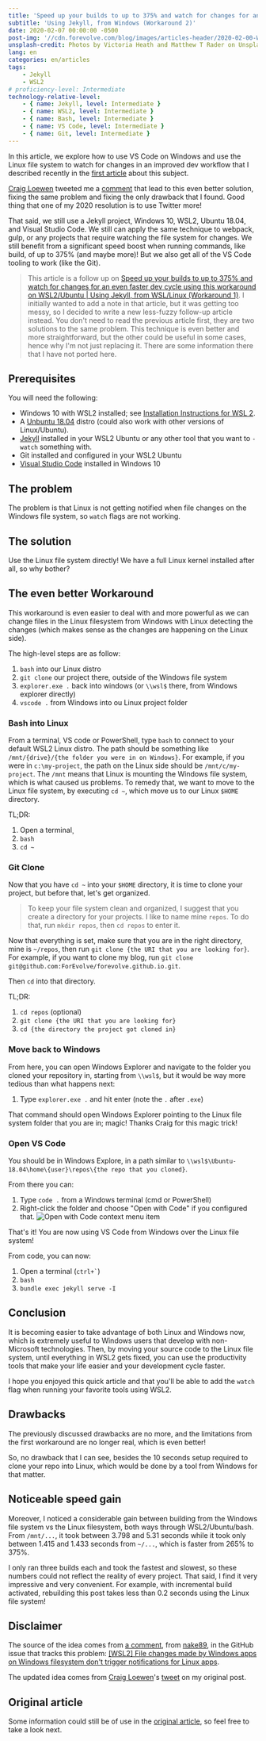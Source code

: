```yaml
---
title: 'Speed up your builds to up to 375% and watch for changes for an even faster dev cycle using this workaround on WSL2/Ubuntu'
subtitle: 'Using Jekyll, from Windows (Workaround 2)'
date: 2020-02-07 00:00:00 -0500
post-img: '//cdn.forevolve.com/blog/images/articles-header/2020-02-00-WSL2.jpg'
unsplash-credit: Photos by Victoria Heath and Matthew T Rader on Unsplash
lang: en
categories: en/articles
tags:
    - Jekyll
    - WSL2
# proficiency-level: Intermediate
technology-relative-level:
    - { name: Jekyll, level: Intermediate }
    - { name: WSL2, level: Intermediate }
    - { name: Bash, level: Intermediate }
    - { name: VS Code, level: Intermediate }
    - { name: Git, level: Intermediate }
---
```


In this article, we explore how to use VS Code on Windows and use the Linux file system to watch for changes in an improved dev workflow that I described recently in the [first article](/en/articles/2020/02/04/speed-up-your-builds-and-watch-for-changes-to-up-to-375-percent-using-this-workaround-on-wsl2-ubuntu/) about this subject.

[Craig Loewen](https://twitter.com/craigaloewen) tweeted me a [comment](https://twitter.com/craigaloewen/status/1224925470606548992?s=20) that lead to this even better solution, fixing the same problem and fixing the only drawback that I found.
Good thing that one of my 2020 resolution is to use Twitter more!

That said, we still use a Jekyll project, Windows 10, WSL2, Ubuntu 18.04, and Visual Studio Code.
We still can apply the same technique to webpack, gulp, or any projects that require watching the file system for changes.
We still benefit from a significant speed boost when running commands, like build, of up to 375% (and maybe more)!
But we also get all of the VS Code tooling to work (like the Git).<!--more-->

> This article is a follow up on [Speed up your builds to up to 375% and watch for changes for an even faster dev cycle using this workaround on WSL2/Ubuntu | Using Jekyll, from WSL/Linux (Workaround 1)](/en/articles/2020/02/04/speed-up-your-builds-and-watch-for-changes-to-up-to-375-percent-using-this-workaround-on-wsl2-ubuntu/).
> I initially wanted to add a note in that article, but it was getting too messy, so I decided to write a new less-fuzzy follow-up article instead.
> You don't need to read the previous article first, they are two solutions to the same problem. This technique is even better and more straightforward, but the other could be useful in some cases, hence why I'm not just replacing it. There are some information there that I have not ported here.

## Prerequisites

You will need the following:

-   Windows 10 with WSL2 installed; see [Installation Instructions for WSL 2](https://docs.microsoft.com/en-us/windows/wsl/wsl2-install).
-   A [Unbuntu 18.04](https://www.microsoft.com/en-ca/p/ubuntu-1804-lts/9n9tngvndl3q?rtc=1&activetab=pivot:overviewtab) distro (could also work with other versions of Linux/Ubuntu).
-   [Jekyll](https://jekyllrb.com/) installed in your WSL2 Ubuntu or any other tool that you want to `-watch` something with.
-   Git installed and configured in your WSL2 Ubuntu
-   [Visual Studio Code](https://code.visualstudio.com/) installed in Windows 10

## The problem

The problem is that Linux is not getting notified when file changes on the Windows file system, so `watch` flags are not working.

## The solution

Use the Linux file system directly! We have a full Linux kernel installed after all, so why bother?

## The even better Workaround

This workaround is even easier to deal with and more powerful as we can change files in the Linux filesystem from Windows with Linux detecting the changes (which makes sense as the changes are happening on the Linux side).

The high-level steps are as follow:

1. `bash` into our Linux distro
1. `git clone` our project there, outside of the Windows file system
1. `explorer.exe .` back into windows (or `\\wsl$` there, from Windows explorer directly)
1. `vscode .` from Windows into ou Linux project folder

### Bash into Linux

From a terminal, VS code or PowerShell, type `bash` to connect to your default WSL2 Linux distro.
The path should be something like `/mnt/{drive}/{the folder you were in on Windows}`.
For example, if you were in `c:\my-project`, the path on the Linux side should be `/mnt/c/my-project`.
The `/mnt` means that Linux is mounting the Windows file system, which is what caused us problems.
To remedy that, we want to move to the Linux file system, by executing `cd ~`, which move us to our Linux `$HOME` directory.

TL;DR:

1. Open a terminal¸
2. `bash`
3. `cd ~`

### Git Clone

Now that you have `cd ~` into your `$HOME` directory, it is time to clone your project, but before that, let's get organized.

> To keep your file system clean and organized, I suggest that you create a directory for your projects.
> I like to name mine `repos`.
> To do that, run `mkdir repos`, then `cd repos` to enter it.

Now that everything is set, make sure that you are in the right directory, mine is `~/repos`, then run `git clone {the URI that you are looking for}`.
For example, if you want to clone my blog, run `git clone git@github.com:ForEvolve/forevolve.github.io.git`.

Then `cd` into that directory.

TL;DR:

1. `cd repos` (optional)
1. `git clone {the URI that you are looking for}`
1. `cd {the directory the project got cloned in}`

### Move back to Windows

From here, you can open Windows Explorer and navigate to the folder you cloned your repository in, starting from `\\wsl$`, but it would be way more tedious than what happens next:

1. Type `explorer.exe .` and hit enter (note the `.` after `.exe`)

That command should open Windows Explorer pointing to the Linux file system folder that you are in; magic! Thanks Craig for this magic trick!

### Open VS Code

You should be in Windows Explore, in a path similar to `\\wsl$\Ubuntu-18.04\home\{user}\repos\{the repo that you cloned}`.

From there you can:

1. Type `code .` from a Windows terminal (cmd or PowerShell)
1. Right-click the folder and choose "Open with Code" if you configured that.
   ![Open with Code context menu item](//cdn.forevolve.com/blog/images/2020/OpenWithVSCode.png)

That's it! You are now using VS Code from Windows over the Linux file system!

From code, you can now:

1. Open a terminal (`` ctrl+` ``)
1. `bash`
1. `bundle exec jekyll serve -I`

## Conclusion

It is becoming easier to take advantage of both Linux and Windows now, which is extremely useful to Windows users that develop with non-Microsoft technologies.
Then, by moving your source code to the Linux file system, until everything in WSL2 gets fixed, you can use the productivity tools that make your life easier and your development cycle faster.

I hope you enjoyed this quick article and that you'll be able to add the `watch` flag when running your favorite tools using WSL2.

## Drawbacks

The previously discussed drawbacks are no more, and the limitations from the first workaround are no longer real, which is even better!

So, no drawback that I can see, besides the 10 seconds setup required to clone your repo into Linux, which would be done by a tool from Windows for that matter.

## Noticeable speed gain

Moreover, I noticed a considerable gain between building from the Windows file system vs the Linux filesystem, both ways through WSL2/Ubuntu/bash.
From `/mnt/...`, it took between 3.798 and 5.31 seconds while it took only between 1.415 and 1.433 seconds from `~/...`, which is faster from 265% to 375%.

I only ran three builds each and took the fastest and slowest, so these numbers could not reflect the reality of every project. That said, I find it very impressive and very convenient. For example, with incremental build activated, rebuilding this post takes less than 0.2 seconds using the Linux file system!

## Disclaimer

The source of the idea comes from [a comment](https://github.com/microsoft/WSL/issues/4739#issuecomment-571688826), from [nake89](https://github.com/nake89), in the GitHub issue that tracks this problem: [[WSL2] File changes made by Windows apps on Windows filesystem don't trigger notifications for Linux apps](https://github.com/microsoft/WSL/issues/4739).

The updated idea comes from [Craig Loewen](https://twitter.com/craigaloewen)'s [tweet](https://twitter.com/craigaloewen/status/1224925470606548992?s=20) on my original post.

## Original article

Some information could still be of use in the [original article](/en/articles/2020/02/04/speed-up-your-builds-and-watch-for-changes-to-up-to-375-percent-using-this-workaround-on-wsl2-ubuntu/), so feel free to take a look next.
